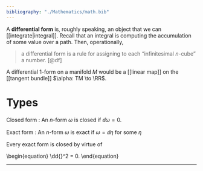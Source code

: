 ```yaml
---
bibliography: "./Mathematics/math.bib"
---
```


A **differential form** is, roughly speaking, an object that we can [[integrate|integral]]. Recall that an integral is computing the accumulation of some value over a path. Then, operationally,

> a differential form is a rule for assigning to each “infinitesimal $n$-cube” a number. [@df]

A differential 1-form on a manifold $M$ would be a [[linear map]] on the [[tangent bundle]] $\alpha: TM \to \RR$.

# Types

Closed form
: An $n$-form $\omega$ is closed if $\dd{\omega} = 0$.

Exact form
: An $n$-form $\omega$ is exact if $\omega = \dd{\eta}$ for some $\eta$


Every exact form is closed by virtue of 

\begin{equation}
\dd{}^2 = 0.
\end{equation}

---